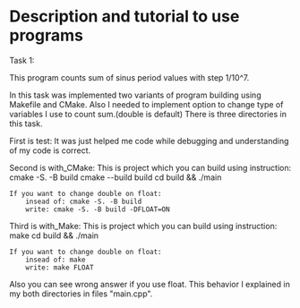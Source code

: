 # Description and tutorial to use programs

Task 1:

This program counts sum of sinus period values with step 1/10^7. 

In this task was implemented two variants of program building using Makefile and CMake.
Also I needed to implement option to change type of variables I use to count sum.(double is default)
There is three directories in this task.

First is test:
    It was just helped me code while debugging and understanding of my code is correct.

Second is with_CMake:
    This is project which you can build using instruction:
        cmake -S. -B build
        cmake --build build
        cd build && ./main

    If you want to change double on float:
        insead of: cmake -S. -B build
        write: cmake -S. -B build -DFLOAT=ON

Third is with_Make:
    This is project which you can build using instruction:
        make
        cd build && ./main

    If you want to change double on float:
        insead of: make
        write: make FLOAT


Also you can see wrong answer if you use float. This behavior I explained in my both directories in files "main.cpp".